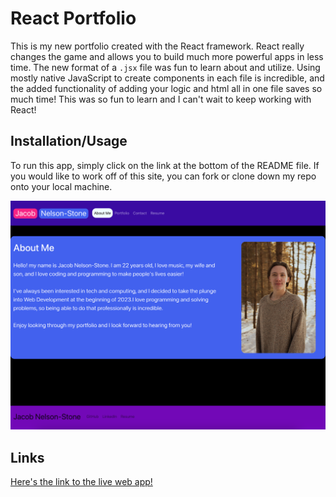 # React Portfolio  

This is my new portfolio created with the React framework. React really changes the game and allows you to build much more powerful apps in less time. The new format of a ```.jsx``` file was fun to learn about and utilize. Using mostly native JavaScript to create components in each file is incredible, and the added functionality of adding your logic and html all in one file saves so much time! This was so fun to learn and I can't wait to keep working with React! 

## Installation/Usage

To run this app, simply click on the link at the bottom of the README file. If you would like to work off of this site, you can fork or clone down my repo onto your local machine.

![Here's a screenshot of the application!](./src/images/react-portfolio-sc.png)

## Links

[Here's the link to the live web app!](https://JacobDNelsonStone.github.io/react-portfolio/AboutMe)